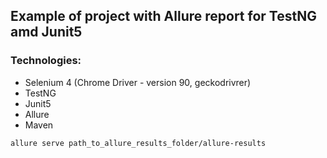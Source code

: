 <h2>Example of project with Allure report for TestNG amd Junit5</h2>

<h3>Technologies:</h3>

- Selenium 4 (Chrome Driver - version 90, geckodrivrer)
- TestNG
- Junit5
- Allure
- Maven



```
allure serve path_to_allure_results_folder/allure-results
```
